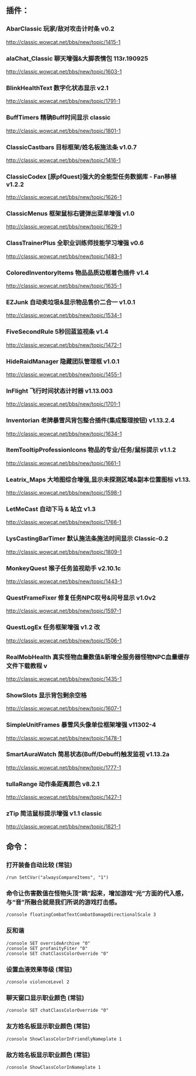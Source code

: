 ## 插件：
### AbarClassic 玩家/敌对攻击计时条 v0.2  
http://classic.wowcat.net/bbs/new/topic/1415-1

### alaChat_Classic 聊天增强&大脚表情包 113r.190925  
http://classic.wowcat.net/bbs/new/topic/1603-1

### BlinkHealthText 数字化状态显示 v2.1
http://classic.wowcat.net/bbs/new/topic/1791-1

### BuffTimers 精确Buff时间显示 classic
http://classic.wowcat.net/bbs/new/topic/1801-1

### ClassicCastbars 目标框架/姓名板施法条 v1.0.7
http://classic.wowcat.net/bbs/new/topic/1416-1

### ClassicCodex [原pfQuest]强大的全能型任务数据库 - Fan移植 v1.2.2
http://classic.wowcat.net/bbs/new/topic/1626-1

### ClassicMenus 框架鼠标右键弹出菜单增强 v1.0
http://classic.wowcat.net/bbs/new/topic/1629-1

### ClassTrainerPlus 全职业训练师技能学习增强 v0.6  
http://classic.wowcat.net/bbs/new/topic/1483-1

### ColoredInventoryItems 物品品质边框着色插件 v1.4
http://classic.wowcat.net/bbs/new/topic/1635-1

### EZJunk 自动卖垃圾&显示物品售价二合一 v1.0.1
http://classic.wowcat.net/bbs/new/topic/1534-1

### FiveSecondRule 5秒回蓝监视条 v1.4
http://classic.wowcat.net/bbs/new/topic/1472-1

### HideRaidManager 隐藏团队管理框 v1.0.1
http://classic.wowcat.net/bbs/new/topic/1455-1

### InFlight 飞行时间状态计时器 v1.13.003
http://classic.wowcat.net/bbs/new/topic/1701-1

### Inventorian 老牌暴雪风背包整合插件(集成整理按钮) v1.13.2.4
http://classic.wowcat.net/bbs/new/topic/1634-1

### ItemTooltipProfessionIcons 物品的专业/任务/鼠标提示 v1.1.2
http://classic.wowcat.net/bbs/new/topic/1661-1

### Leatrix_Maps 大地图综合增强,显示未探测区域&副本位置图标 v1.13.
http://classic.wowcat.net/bbs/new/topic/1598-1

### LetMeCast 自动下马 & 站立 v1.3
http://classic.wowcat.net/bbs/new/topic/1766-1

### LysCastingBarTimer 默认施法条施法时间显示 Classic-0.2
http://classic.wowcat.net/bbs/new/topic/1809-1

### MonkeyQuest 猴子任务监视助手 v2.10.1c
http://classic.wowcat.net/bbs/new/topic/1443-1

### QuestFrameFixer 修复任务NPC叹号&问号显示 v1.0v2
http://classic.wowcat.net/bbs/new/topic/1597-1

### QuestLogEx 任务框架增强 v1.2 改
http://classic.wowcat.net/bbs/new/topic/1506-1

### RealMobHealth 真实怪物血量数值&新增全服务器怪物NPC血量缓存文件下载教程 v
http://classic.wowcat.net/bbs/new/topic/1435-1

### ShowSlots 显示背包剩余空格
http://classic.wowcat.net/bbs/new/topic/1607-1

### SimpleUnitFrames 暴雪风头像单位框架增强 v11302-4
http://classic.wowcat.net/bbs/new/topic/1478-1

### SmartAuraWatch 简易状态(Buff/Debuff)触发监视 v1.13.2a
http://classic.wowcat.net/bbs/new/topic/1777-1

### tullaRange 动作条距离颜色 v8.2.1
http://classic.wowcat.net/bbs/new/topic/1427-1

### zTip 简洁鼠标提示增强 v1.1 classic
http://classic.wowcat.net/bbs/new/topic/1821-1

## 命令：
### 打开装备自动比较 (常驻)  
```
/run SetCVar("alwaysCompareItems", "1")
```

### 命令让伤害数值在怪物头顶“跳”起来，增加游戏“光”方面的代入感，与“音”所融合就是我们所说的游戏打击感。  
```
/console floatingCombatTextCombatDamageDirectionalScale 3
```

### 反和谐  
```
/console SET overrideArchive "0"
/console SET profanityFiter "0"
/console SET chatClassColorOverride "0"
```

### 设置血液效果等级 (常驻)  
```
/console violenceLevel 2
```

### 聊天窗口显示职业颜色 (常驻)  
```
/console SET chatClassColorOverride "0"
```

### 友方姓名板显示职业颜色 (常驻)  
```
/console ShowClassColorInFriendlyNameplate 1
```

### 敌方姓名板显示职业颜色 (常驻)  
```
/console ShowClassColorInNameplate 1
```
